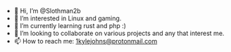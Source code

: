 - 👋 Hi, I’m @Slothman2b
- 👀 I’m interested in Linux and gaming.
- 🌱 I’m currently learning rust and php :)
- 💞️ I’m looking to collaborate on various projects and any that interest me.
- 📫 How to reach me: 1kylejohns@protonmail.com

<!---
Slothman2b/Slothman2b is a ✨ special ✨ repository because its `README.md` (this file) appears on your GitHub profile.
You can click the Preview link to take a look at your changes.
--->
